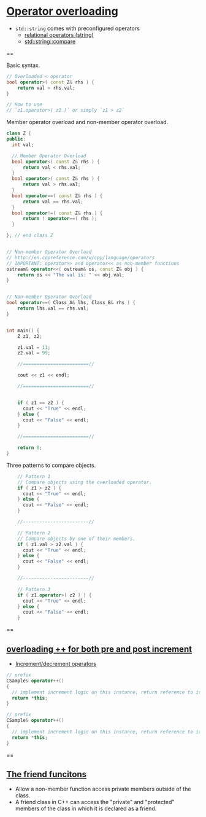 # [Operator overloading](http://www.tutorialspoint.com/cplusplus/cpp_overloading.htm)
- `std::string` comes with preconfigured operators
    + [relational operators (string)](http://www.cplusplus.com/reference/string/string/operators/)
    + [std::string::compare](http://www.cplusplus.com/reference/string/string/compare/)

==

Basic syntax.
```cpp
// Overloaded < operator
bool operator>( const Z& rhs ) {
    return val > rhs.val;
}

// How to use
// `z1.operator>( z2 )` or simply `z1 > z2`
```

Member operator overload and non-member operator overload.
```cpp
class Z {
public:
  int val;

  // Member Operator Overload
  bool operator<( const Z& rhs ) {
      return val < rhs.val;
  }
  bool operator>( const Z& rhs ) {
      return val > rhs.val;
  }
  bool operator==( const Z& rhs ) {
      return val == rhs.val;
  }
  bool operator!=( const Z& rhs ) {
      return ! operator==( rhs );
  }

}; // end class Z


// Non-member Operator Overload
// http://en.cppreference.com/w/cpp/language/operators
// IMPORTANT: operator>> and operator<< as non-member functions
ostream& operator<<( ostream& os, const Z& obj ) {
    return os << "The val is: " << obj.val;
}


// Non-member Operator Overload
bool operator==( Class_A& lhs, Class_B& rhs ) {
    return lhs.val == rhs.val;
}


int main() {
    Z z1, z2;

    z1.val = 11;
    z2.val = 99;

    //========================//

    cout << z1 << endl;

    //========================//


    if ( z1 == z2 ) {
      cout << "True" << endl;
    } else {
      cout << "False" << endl;
    }

    //========================//

    return 0;
}
```

Three patterns to compare objects.
```cpp
    // Pattern 1
    // Compare objects using the overloaded operator.
    if ( z1 > z2 ) {
      cout << "True" << endl;
    } else {
      cout << "False" << endl;
    }

    //------------------------//

    // Pattern 2
    // Compare objects by one of their members.
    if ( z1.val > z2.val ) {
      cout << "True" << endl;
    } else {
      cout << "False" << endl;
    }

    //------------------------//

    // Pattern 3
    if ( z1.operator>( z2 ) ) {
      cout << "True" << endl;
    } else {
      cout << "False" << endl;
    }
```

==

## [overloading ++ for both pre and post increment](http://stackoverflow.com/a/15244185/3837223)
- [Increment/decrement operators](http://en.cppreference.com/w/cpp/language/operator_incdec)

```cpp
// prefix
CSample& operator++()
{
  // implement increment logic on this instance, return reference to it.
  return *this;
}
```

```cpp
// prefix
CSample& operator++()
{
  // implement increment logic on this instance, return reference to it.
  return *this;
}
```

== 

## [The friend funcitons](http://www.cplusplus.com/doc/tutorial/inheritance/)

- Allow a non-member function access private members outside of the class.
- A friend class in C++ can access the "private" and "protected" members of the class in which it is declared as a friend.
